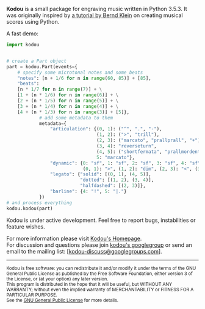 
__Kodou__ is a small package for engraving music written in Python 3.5.3. It was originally inspired by [a tutorial by Bernd Klein](https://www.python-course.eu/python_scores.php) on creating musical scores using Python.


A fast demo:

```python
import kodou


# create a Part object
part = kodou.Part(events={
    # specify some microtonal notes and some beats
    "notes": [n + 1/6 for n in range(60, 85)] + [85],
    "beats":
    [n * 1/7 for n in range(7)] + \
    [1 + (n * 1/6) for n in range(6)] + \
    [2 + (n * 1/5) for n in range(5)] + \
    [3 + (n * 1/4) for n in range(4)] + \
    [4 + (n * 1/3) for n in range(3)] + [5]},
            # add some metadata to them
            metadata={
                "articulation": {(0, 1): ("^", ".", "-"),
                                 (1, 2): (">", "trill"),
                                 (2, 3): ("marcato", "prallprall", "+"),
                                 (3, 4): "reverseturn",
                                 (4, 5): ("shortfermata", "prallmordent", "<>"),
                                 5: "marcato"},
                "dynamic": {0: "sf", 1: "sf", 2: "sf", 3: "sf", 4: "sf", 5: "fff",
                            (0, 1): ">", (1, 2): "dim", (2, 3): "<", (3, 4): ">", (4, 5): "cresc"},
                "legato": {"solid": [(0, 1), (4, 5)],
                           "dotted": [(1, 2), (3, 4)],
                           "halfdashed": [(2, 3)]},
                "barline": {4: "!", 5: "|."}
            })
# and process everything
kodou.kodou(part)
```


Kodou is under active development. Feel free to report bugs, instabilities or feature wishes.


For more information please visit [Kodou's Homepage](https://kodou.readthedocs.io).
<br>
For discussion and questions please join [kodou's googlegroup](https://groups.google.com/d/forum/kodou-discuss) or send an email to the mailing list: [kodou-discuss@googlegroups.com].
<br>

- - -

<small>Kodou is free software: you can redistribute it and/or modify it under the terms of the GNU General Public License as published by the Free Software Foundation, either version 3 of the License, or (at your option) any later version.<br>
This program is distributed in the hope that it will be useful, but WITHOUT ANY WARRANTY; without even the implied warranty of MERCHANTABILITY or FITNESS FOR A PARTICULAR PURPOSE.<br>
See the [GNU General Public License](http://www.gnu.org/licenses/) for more details.</small>
